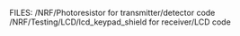 FILES: 
/NRF/Photoresistor for transmitter/detector code
/NRF/Testing/LCD/lcd_keypad_shield for receiver/LCD code
